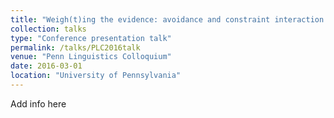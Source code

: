 ```yaml
---
title: "Weigh(t)ing the evidence: avoidance and constraint interaction in phonological development"
collection: talks
type: "Conference presentation talk"
permalink: /talks/PLC2016talk
venue: "Penn Linguistics Colloquium"
date: 2016-03-01
location: "University of Pennsylvania"
---
```


Add info here
